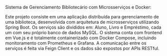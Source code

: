 Sistema de Gerenciamento Bibliotecário com Microsserviços e Docker:

Este projeto consiste em uma aplicação distribuída para gerenciamento de uma biblioteca, desenvolvida com arquitetura de microsserviços utilizando Spring Boot. 
Os serviços são divididos em: Aluno, Livro e Empréstimo, cada um com seu próprio banco de dados MySQL. 
O sistema conta com frontend em Vue.js e é totalmente containerizado com Docker Compose, incluindo monitoramento com Prometheus e Grafana. 
A comunicação entre os serviços é feita via Feign Client e os dados são expostos por APIs RESTful.
